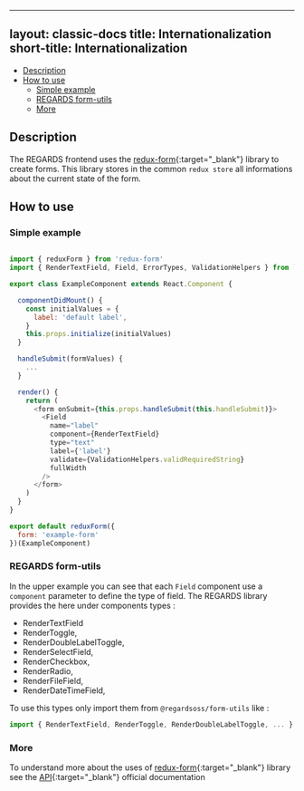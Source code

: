 
---
layout: classic-docs
title: Internationalization
short-title: Internationalization
---

<!-- START doctoc generated TOC please keep comment here to allow auto update -->
<!-- DON'T EDIT THIS SECTION, INSTEAD RE-RUN doctoc TO UPDATE -->


- [Description](#description)
- [How to use](#how-to-use)
  - [Simple example](#simple-example)
  - [REGARDS form-utils](#regards-form-utils)
  - [More](#more)

<!-- END doctoc generated TOC please keep comment here to allow auto update -->

## Description

The REGARDS frontend uses the [redux-form](https://redux-form.com/6.8.0/){:target="_blank"} library to create forms.
This library stores in the common `redux store` all informations about the current state of the form.

## How to use

### Simple example

```javascript

import { reduxForm } from 'redux-form'
import { RenderTextField, Field, ErrorTypes, ValidationHelpers } from `@regardsoss/form-utils`

export class ExampleComponent extends React.Component {

  componentDidMount() {
    const initialValues = {
      label: 'default label',
    }
    this.props.initialize(initialValues)
  }

  handleSubmit(formValues) {
    ...
  }

  render() {
    return (
      <form onSubmit={this.props.handleSubmit(this.handleSubmit)}>
        <Field
          name="label"
          component={RenderTextField}
          type="text"
          label={'label'}
          validate={ValidationHelpers.validRequiredString}
          fullWidth
        />
      </form>
    )
  }
}

export default reduxForm({
  form: 'example-form'
})(ExampleComponent)

```

### REGARDS form-utils

In the upper example you can see that each `Field` component use a `component` parameter to define the type of field. The REGARDS
library provides the here under components types :

- RenderTextField
- RenderToggle,
- RenderDoubleLabelToggle,
- RenderSelectField,
- RenderCheckbox,
- RenderRadio,
- RenderFileField,
- RenderDateTimeField,

To use this types only import them from `@regardsoss/form-utils` like : 

```javascript
import { RenderTextField, RenderToggle, RenderDoubleLabelToggle, ... } from `@regardsoss/form-utils`
```

### More

To understand more about the uses of [redux-form](https://redux-form.com/6.8.0/){:target="_blank"} library see the [API](https://redux-form.com/6.8.0/docs/api/){:target="_blank"} official documentation 
